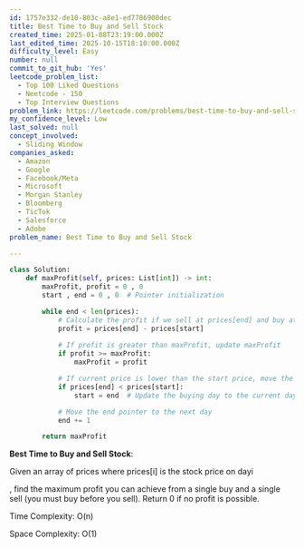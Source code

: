 ```yaml
---
id: 1757e332-de10-803c-a8e1-ed7786900dec
title: Best Time to Buy and Sell Stock
created_time: 2025-01-08T23:19:00.000Z
last_edited_time: 2025-10-15T18:10:00.000Z
difficulty_level: Easy
number: null
commit_to_git_hub: 'Yes'
leetcode_problem_list:
  - Top 100 Liked Questions
  - Neetcode - 150
  - Top Interview Questions
problem_link: https://leetcode.com/problems/best-time-to-buy-and-sell-stock/description/
my_confidence_level: Low
last_solved: null
concept_involved:
  - Sliding Window
companies_asked:
  - Amazon
  - Google
  - Facebook/Meta
  - Microsoft
  - Morgan Stanley
  - Bloomberg
  - TicTok
  - Salesforce
  - Adobe
problem_name: Best Time to Buy and Sell Stock

---
```


```python
class Solution:
    def maxProfit(self, prices: List[int]) -> int:
        maxProfit, profit = 0 , 0
        start , end = 0 , 0  # Pointer initialization

        while end < len(prices): 
            # Calculate the profit if we sell at prices[end] and buy at prices[start]
            profit = prices[end] - prices[start]
            
            # If profit is greater than maxProfit, update maxProfit
            if profit >= maxProfit: 
                maxProfit = profit

            # If current price is lower than the start price, move the start pointer
            if prices[end] < prices[start]:
                start = end  # Update the buying day to the current day

            # Move the end pointer to the next day
            end += 1

        return maxProfit 

```

**Best Time to Buy and Sell Stock**:

Given an array of prices where prices\[i] is the stock price on dayi

, find the maximum profit you can achieve from a single buy and a single sell (you must buy before you sell). Return 0 if no profit is possible.

Time Complexity: O(n)

Space Complexity: O(1)
